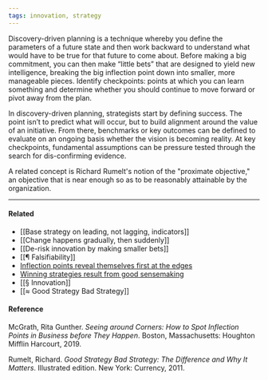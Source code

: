 ```yaml
---
tags: innovation, strategy
---
```


Discovery-driven planning is a technique whereby you define the parameters of a
future state and then work backward to understand what would have to be true for
that future to come about. Before making a big commitment, you can then make
“little bets” that are designed to yield new intelligence, breaking the big
inflection point down into smaller, more manageable pieces. Identify
checkpoints: points at which you can learn something and determine whether you
should continue to move forward or pivot away from the plan.

In discovery-driven planning, strategists start by defining success. The point
isn’t to predict what will occur, but to build alignment around the value of an
initiative. From there, benchmarks or key outcomes can be defined to evaluate on
an ongoing basis whether the vision is becoming reality. At key checkpoints,
fundamental assumptions can be pressure tested through the search for
dis-confirming evidence.

A related concept is Richard Rumelt's notion of the "proximate objective," an
objective that is near enough so as to be reasonably attainable by the
organization.

---

#### Related

- [[Base strategy on leading, not lagging, indicators]]
- [[Change happens gradually, then suddenly]]
- [[De-risk innovation by making smaller bets]]
- [[¶ Falsifiability]]
- [Inflection points reveal themselves first at the edges](https://publish.obsidian.md/mobydiction/notes/Inflection+points+reveal+themselves+first+at+the+edges)
- [Winning strategies result from good sensemaking](https://publish.obsidian.md/mobydiction/notes/Winning+strategies+result+from+good+sensemaking)
- [[§ Innovation]]
- [[≈ Good Strategy Bad Strategy]]

#### Reference

McGrath, Rita Gunther. _Seeing around Corners: How to Spot Inflection Points in
Business before They Happen_. Boston, Massachusetts: Houghton Mifflin
Harcourt, 2019.

Rumelt, Richard. _Good Strategy Bad Strategy: The Difference and Why It
Matters_. Illustrated edition. New York: Currency, 2011.
